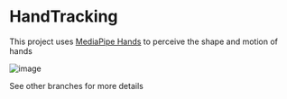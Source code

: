 # HandTracking

This project uses [MediaPipe Hands](https://google.github.io/mediapipe/solutions/hands.html) to  perceive the shape and motion of hands

![image](https://user-images.githubusercontent.com/74595112/225961407-e2c1aa49-4fab-4532-b8c9-114eaf5885a7.png)


See other branches for more details
